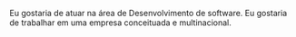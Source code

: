 Eu gostaria de atuar na área de Desenvolvimento de software.
Eu gostaria de trabalhar em uma empresa conceituada e multinacional.
